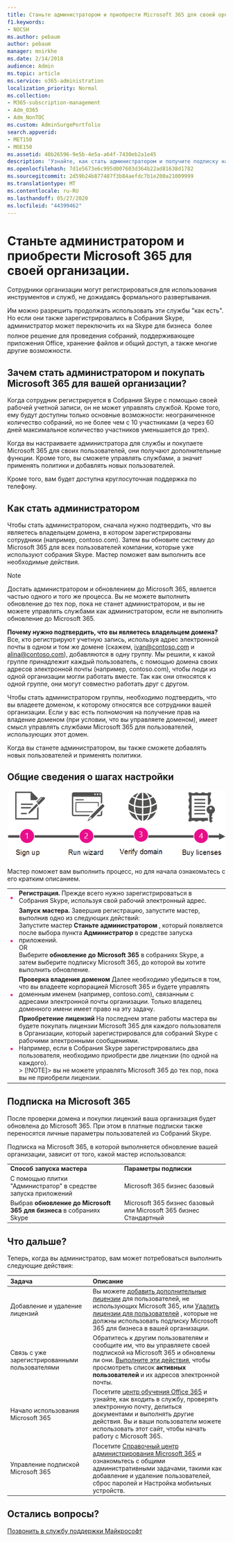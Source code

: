 ```yaml
---
title: Станьте администратором и приобрести Microsoft 365 для своей организации.
f1.keywords:
- NOCSH
ms.author: pebaum
author: pebaum
manager: mnirkhe
ms.date: 2/14/2018
audience: Admin
ms.topic: article
ms.service: o365-administration
localization_priority: Normal
ms.collection:
- M365-subscription-management
- Adm_O365
- Adm_NonTOC
ms.custom: AdminSurgePortfolio
search.appverid:
- MET150
- MOE150
ms.assetid: 48b26596-9e5b-4e5a-a64f-7430eb2a1e45
description: 'Узнайте, как стать администратором и получите подписку на Microsoft 365 для вашей организации. '
ms.openlocfilehash: 7d1e5673e6c995d007603d364b22ad81638d1782
ms.sourcegitcommit: 2d59b24b877487f3b84aefdc7b1e200a21009999
ms.translationtype: MT
ms.contentlocale: ru-RU
ms.lasthandoff: 05/27/2020
ms.locfileid: "44399462"
---
```

# <a name="become-the-admin-and-purchase-microsoft-365-for-your-organization"></a>Станьте администратором и приобрести Microsoft 365 для своей организации.

Сотрудники организации могут регистрироваться для использования инструментов и служб, не дожидаясь формального развертывания.
  
Им можно разрешить продолжать использовать эти службы "как есть". Но если они также зарегистрировались в Собрания Skype, администратор может переключить их на Skype для бизнеса  более полное решение для проведения собраний, поддерживающее приложения Office, хранение файлов и общий доступ, а также многие другие возможности.
  
## <a name="why-become-the-admin-and-buy-microsoft-365-for-your-organization"></a>Зачем стать администратором и покупать Microsoft 365 для вашей организации?

Когда сотрудник регистрируется в Собрания Skype с помощью своей рабочей учетной записи, он не может управлять службой. Кроме того, ему будут доступны только основные возможности: неограниченное количество собраний, но не более чем с 10 участниками (а через 60 дней максимальное количество участников уменьшается до трех). 
  
Когда вы настраиваете администратора для службы и покупаете Microsoft 365 для своих пользователей, они получают дополнительные функции. Кроме того, вы сможете управлять службами, а значит применять политики и добавлять новых пользователей.
  
Кроме того, вам будет доступна круглосуточная поддержка по телефону.
  
## <a name="how-to-become-the-admin"></a>Как стать администратором

Чтобы стать администратором, сначала нужно подтвердить, что вы являетесь владельцем домена, в котором зарегистрированы сотрудники (например, contoso.com). Затем вы обновите систему до Microsoft 365 для всех пользователей компании, которые уже используют собрания Skype. Мастер поможет вам выполнить все необходимые действия.
  
> [!NOTE]
> Достать администратором и обновлением до Microsoft 365, является частью одного и того же процесса. Вы не можете выполнить обновление до тех пор, пока не станет администратором, и вы не можете управлять службами как администратором, если не выполнить обновление до Microsoft 365. 
  
 **Почему нужно подтвердить, что вы являетесь владельцем домена?** Все, кто регистрируют учетную запись, используя адрес электронной почты в одном и том же домене (скажем, ivan@contoso.com и alina@contoso.com), добавляются в одну группу. Мы решили, к какой группе принадлежит каждый пользователь, с помощью домена своих адресов электронной почты (например, contoso.com), чтобы люди из одной организации могли работать вместе. Так как они относятся к одной группе, они могут совместно работать друг с другом.
  
Чтобы стать администратором группы, необходимо подтвердить, что вы владеете доменом, к которому относятся все сотрудники вашей организации. Если у вас есть полномочия на получение прав на владение доменом (при условии, что вы управляете доменом), имеет смысл управлять службами Microsoft 365 для пользователей, использующих этот домен.
  
Когда вы станете администратором, вы также сможете добавлять новых пользователей и применять политики.
  
## <a name="overview-of-the-steps"></a>Общие сведения о шагах настройки

![Высокоуровневое представление этапов, связанных с получением прав администратора и приобретением Microsoft 365.](../../media/1ee46aff-dccb-4bfd-abb3-811a616009af.png)
  
Мастер поможет вам выполнить процесс, но для начала ознакомьтесь с его кратким описанием.
  
|||
|:-----|:-----|
|![Цифра 1 в розовом круге](../../media/a4da261d-2516-48c5-b58a-9c452b9086b8.png)|**Регистрация.** Прежде всего нужно зарегистрироваться в Собрания Skype, используя свой рабочий электронный адрес.      <br/> |
|![Цифра 2 в розовом круге](../../media/de3c1ab4-4f01-4026-b1ba-3265bdb32a89.png)|**Запуск мастера.** Завершив регистрацию, запустите мастер, выполнив одно из следующих действий:      <br/>  Запустите мастер **Станьте администратором** , который появляется после выбора пункта **Администратор** в средстве запуска приложений.  <br/>  OR  <br/>  Выберите **обновление до Microsoft 365** в собраниях Skype, а затем выберите подписку Microsoft 365, до которой вы хотите выполнить обновление.  <br/> |
|![Цифра 3 в розовом круге.](../../media/60fa378c-6ac1-4cbd-a782-2fa7ca619dc6.png)|**Проверка владения доменом** Далее необходимо убедиться в том, что вы владеете корпорацией Microsoft 365 и будете управлять доменным именем (например, contoso.com), связанным с адресами электронной почты организации. Только владелец доменного имени имеет право на эту задачу.  <br/> |
|![Number 4 in a pink circle.](../../media/1a0ff2ce-0942-405a-94e3-9bfeb1e5059e.png)|**Приобретение лицензий** На последнем этапе работы мастера вы будете покупать лицензии Microsoft 365 для каждого пользователя в Организации, который зарегистрировался для собраний Skype с рабочими электронными сообщениями.  <br/> Например, если в Собрания Skype зарегистрировались два пользователя, необходимо приобрести две лицензии (по одной на каждого).  <br/> > [!NOTE]> вы не можете управлять Microsoft 365 до тех пор, пока вы не приобрели лицензии.           |

## <a name="your-microsoft-365-subscription"></a>Подписка на Microsoft 365

После проверки домена и покупки лицензий ваша организация будет обновлена до Microsoft 365. При этом в платные подписки также переносятся личные параметры пользователей из Собраний Skype.
  
Подписка на Microsoft 365, в которой выполняется обновление вашей организации, зависит от того, какой мастер использовался:
  
|||
|:-----|:-----|
|**Способ запуска мастера** <br/> |**Параметры подписки** <br/> |
|С помощью плитки "Администратор" в средстве запуска приложений  <br/> |Microsoft 365 бизнес базовый  <br/> |
|Выбрав **обновление до Microsoft 365 для бизнеса** в собраниях Skype  <br/> |Microsoft 365 бизнес базовый или Microsoft 365 бизнес Стандартный  <br/> |
   
## <a name="whats-next"></a>Что дальше?

Теперь, когда вы администратор, вам может потребоваться выполнить следующие действия:
  
|****Задача****|****Описание****|
|:-----|:-----|
|Добавление и удаление лицензий  <br/> |Вы можете [добавить дополнительные лицензии](../../commerce/licenses/buy-licenses.md) для пользователей, не использующих Microsoft 365, или [Удалить лицензии для пользователей](../manage/remove-licenses-from-users.md) , которые не должны использовать подписку Microsoft 365 для бизнеса в вашей организации.  <br/> |
|Связь с уже зарегистрированными пользователями  <br/> |Обратитесь к другим пользователям и сообщите им, что вы управляете своей подпиской на Microsoft 365 и обновлены ли они. [Выполните эти действия](../add-users/add-users.md), чтобы просмотреть список **активных пользователей** и их адресов электронной почты.  <br/> |
|Начало использования Microsoft 365  <br/> |Посетите [центр обучения Office 365](https://support.office.com/learn/office365-for-business) и узнайте, как входить в службу, проверять электронную почту, делиться документами и выполнять другие действия. Вы и ваши пользователи можете использовать этот сайт, чтобы начать работу с Microsoft 365.  <br/> |
|Управление подпиской Microsoft 365  <br/> |Посетите [Справочный центр администрирования Microsoft 365](../admin-home.md) и ознакомьтесь с общими административными задачами, такими как добавление и удаление пользователей, сброс паролей и Настройка мобильных устройств.  <br/> |

## <a name="still-need-help"></a>Остались вопросы?

[Позвонить в службу поддержки Майкрософт](../contact-support-for-business-products.md)
